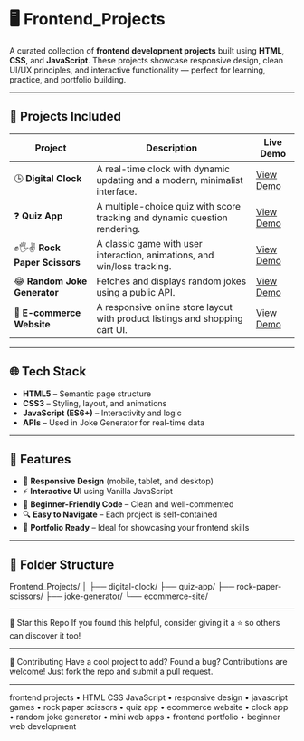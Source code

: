 # 🖥️ Frontend_Projects

A curated collection of **frontend development projects** built using **HTML**, **CSS**, and **JavaScript**. These projects showcase responsive design, clean UI/UX principles, and interactive functionality — perfect for learning, practice, and portfolio building.

---

## 🚀 Projects Included

| Project                        | Description                                                                 | Live Demo |
|-------------------------------|-----------------------------------------------------------------------------|-----------|
| 🕒 **Digital Clock**           | A real-time clock with dynamic updating and a modern, minimalist interface. | [View Demo](https://talha-23.github.io/Frontend_Projects/CLOCK.HTML) |
| ❓ **Quiz App**                | A multiple-choice quiz with score tracking and dynamic question rendering.  | [View Demo](https://talha-23.github.io/Frontend_Projects/QuizWebsite.html) |
| ✊🖐✌️ **Rock Paper Scissors** | A classic game with user interaction, animations, and win/loss tracking.     | [View Demo](https://talha-23.github.io/Frontend_Projects/RockPaperScissor.html.html) |
| 😂 **Random Joke Generator**  | Fetches and displays random jokes using a public API.                       | [View Demo](https://talha-23.github.io/Frontend_Projects/Random_Jokes.html) |
| 🛒 **E-commerce Website**     | A responsive online store layout with product listings and shopping cart UI.| [View Demo](https://talha-23.github.io/Frontend_Projects/E%20Commerce.html) |

---

## 🌐 Tech Stack

- **HTML5** – Semantic page structure  
- **CSS3** – Styling, layout, and animations  
- **JavaScript (ES6+)** – Interactivity and logic  
- **APIs** – Used in Joke Generator for real-time data

---

## 🧩 Features

- 📱 **Responsive Design** (mobile, tablet, and desktop)
- ⚡ **Interactive UI** using Vanilla JavaScript
- 🧠 **Beginner-Friendly Code** – Clean and well-commented
- 🔍 **Easy to Navigate** – Each project is self-contained
- 🎯 **Portfolio Ready** – Ideal for showcasing your frontend skills

---

## 📁 Folder Structure

Frontend_Projects/
│
├── digital-clock/
├── quiz-app/
├── rock-paper-scissors/
├── joke-generator/
└── ecommerce-site/

---

🌟 Star this Repo
If you found this helpful, consider giving it a ⭐ so others can discover it too!

---

🤝 Contributing
Have a cool project to add? Found a bug? Contributions are welcome!
Just fork the repo and submit a pull request.

---

frontend projects • HTML CSS JavaScript • responsive design • javascript games • rock paper scissors • quiz app • ecommerce website • clock app • random joke generator • mini web apps • frontend portfolio • beginner web development
